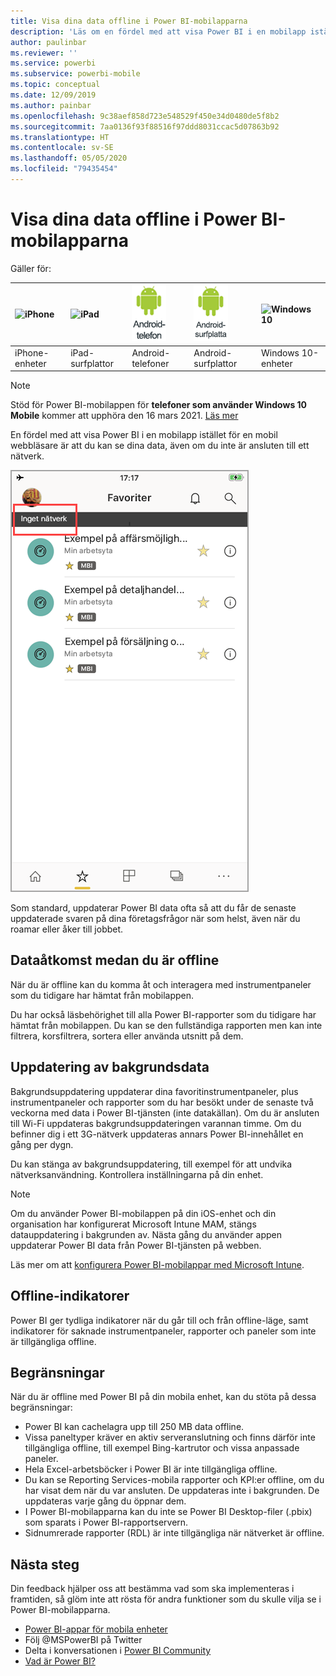 ```yaml
---
title: Visa dina data offline i Power BI-mobilapparna
description: 'Läs om en fördel med att visa Power BI i en mobilapp istället för en mobil webbläsare: du kan se dina data, även om du inte är ansluten till ett nätverk.'
author: paulinbar
ms.reviewer: ''
ms.service: powerbi
ms.subservice: powerbi-mobile
ms.topic: conceptual
ms.date: 12/09/2019
ms.author: painbar
ms.openlocfilehash: 9c38aef858d723e548529f450e34d0480de5f8b2
ms.sourcegitcommit: 7aa0136f93f88516f97ddd8031ccac5d07863b92
ms.translationtype: HT
ms.contentlocale: sv-SE
ms.lasthandoff: 05/05/2020
ms.locfileid: "79435454"
---
```

# <a name="view-your-data-offline-in-the-power-bi-mobile-apps"></a>Visa dina data offline i Power BI-mobilapparna
Gäller för:

| ![iPhone](./media/mobile-apps-offline-data/iphone-logo-50-px.png) | ![iPad](./media/mobile-apps-offline-data/ipad-logo-50-px.png) | ![Android-telefon](./media/mobile-apps-offline-data/android-phone-logo-50-px.png) | ![Android-surfplatta](./media/mobile-apps-offline-data/android-tablet-logo-50-px.png) | ![Windows 10](./media/mobile-apps-offline-data/win-10-logo-50-px.png) |
|:--- |:--- |:--- |:--- |:--- |
| iPhone-enheter |iPad-surfplattor |Android-telefoner |Android-surfplattor |Windows 10-enheter |

>[!NOTE]
>Stöd för Power BI-mobilappen för **telefoner som använder Windows 10 Mobile** kommer att upphöra den 16 mars 2021. [Läs mer](https://go.microsoft.com/fwlink/?linkid=2121400)

En fördel med att visa Power BI i en mobilapp istället för en mobil webbläsare är att du kan se dina data, även om du inte är ansluten till ett nätverk. 

![Inget nätverksmeddelande](./media/mobile-apps-offline-data/power-bi-iphone-no-network.png)

Som standard, uppdaterar Power BI data ofta så att du får de senaste uppdaterade svaren på dina företagsfrågor när som helst, även när du roamar eller åker till jobbet.

## <a name="data-access-while-youre-offline"></a>Dataåtkomst medan du är offline
När du är offline kan du komma åt och interagera med instrumentpaneler som du tidigare har hämtat från mobilappen.

Du har också läsbehörighet till alla Power BI-rapporter som du tidigare har hämtat från mobilappen. Du kan se den fullständiga rapporten men kan inte filtrera, korsfiltrera, sortera eller använda utsnitt på dem.

## <a name="background-data-refresh"></a>Uppdatering av bakgrundsdata
Bakgrundsuppdatering uppdaterar dina favoritinstrumentpaneler, plus instrumentpaneler och rapporter som du har besökt under de senaste två veckorna med data i Power BI-tjänsten (inte datakällan). Om du är ansluten till Wi-Fi uppdateras bakgrundsuppdateringen varannan timme. Om du befinner dig i ett 3G-nätverk uppdateras annars Power BI-innehållet en gång per dygn.

Du kan stänga av bakgrundsuppdatering, till exempel för att undvika nätverksanvändning. Kontrollera inställningarna på din enhet.

> [!NOTE]
> Om du använder Power BI-mobilappen på din iOS-enhet och din organisation har konfigurerat Microsoft Intune MAM, stängs datauppdatering i bakgrunden av. Nästa gång du använder appen uppdaterar Power BI data från Power BI-tjänsten på webben.
> 
> Läs mer om att [konfigurera Power BI-mobilappar med Microsoft Intune](../../service-admin-mobile-intune.md). 
> 
> 

## <a name="offline-indicators"></a>Offline-indikatorer
Power BI ger tydliga indikatorer när du går till och från offline-läge, samt indikatorer för saknade instrumentpaneler, rapporter och paneler som inte är tillgängliga offline.

## <a name="limitations"></a>Begränsningar
När du är offline med Power BI på din mobila enhet, kan du stöta på dessa begränsningar:

* Power BI kan cachelagra upp till 250 MB data offline.
* Vissa paneltyper kräver en aktiv serveranslutning och finns därför inte tillgängliga offline, till exempel Bing-kartrutor och vissa anpassade paneler.
* Hela Excel-arbetsböcker i Power BI är inte tillgängliga offline.
* Du kan se Reporting Services-mobila rapporter och KPI:er offline, om du har visat dem när du var ansluten. De uppdateras inte i bakgrunden. De uppdateras varje gång du öppnar dem.
* I Power BI-mobilapparna kan du inte se Power BI Desktop-filer (.pbix) som sparats i Power BI-rapportservern. 
* Sidnumrerade rapporter (RDL) är inte tillgängliga när nätverket är offline.

## <a name="next-steps"></a>Nästa steg
Din feedback hjälper oss att bestämma vad som ska implementeras i framtiden, så glöm inte att rösta för andra funktioner som du skulle vilja se i Power BI-mobilapparna. 

* [Power BI-appar för mobila enheter](mobile-apps-for-mobile-devices.md)
* Följ @MSPowerBI på Twitter
* Delta i konversationen i [Power BI Community](https://community.powerbi.com/)
* [Vad är Power BI?](../../fundamentals/power-bi-overview.md)
